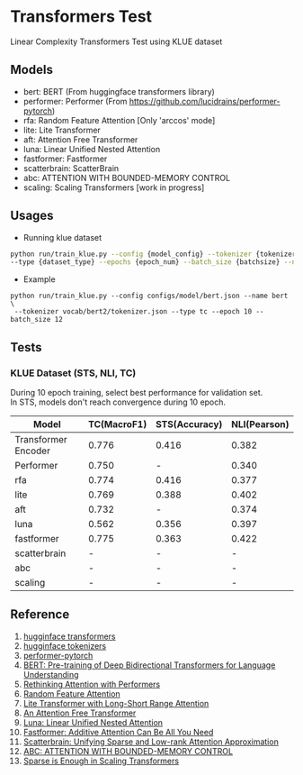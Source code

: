 # Transformers Test

Linear Complexity Transformers Test using KLUE dataset

## Models

* bert: BERT (From huggingface transformers library)
* performer: Performer (From <https://github.com/lucidrains/performer-pytorch>)
* rfa: Random Feature Attention [Only 'arccos' mode]
* lite: Lite Transformer
* aft: Attention Free Transformer
* luna: Linear Unified Nested Attention
* fastformer: Fastformer
* scatterbrain: ScatterBrain
* abc: ATTENTION WITH BOUNDED-MEMORY CONTROL
* scaling: Scaling Transformers [work in progress]

## Usages

* Running klue dataset

```bash
python run/train_klue.py --config {model_config} --tokenizer {tokenizer_file} \ 
--type {dataset_type} --epochs {epoch_num} --batch_size {batchsize} --name {log_name}
```

* Example

```batsh
python run/train_klue.py --config configs/model/bert.json --name bert \
 --tokenizer vocab/bert2/tokenizer.json --type tc --epoch 10 --batch_size 12 
```

## Tests

### KLUE Dataset (STS, NLI, TC)

During 10 epoch training, select best performance for validation set.  
In STS, models don't reach convergence during 10 epoch.

|Model|TC(MacroF1)|STS(Accuracy)|NLI(Pearson)|
|-----|---|---|---|
|Transformer Encoder|0.776|0.416|0.382|
|Performer|0.750| - |0.340|
|rfa|0.774|0.416|0.377|
|lite|0.769|0.388|0.402|
|aft|0.732| - |0.374|
|luna|0.562|0.356|0.397|
|fastformer|0.775|0.363|0.422|
|scatterbrain| - | - | - |
|abc| - | - | - |
|scaling| - | - | - |

## Reference

1. [hugginface transformers][1]
2. [hugginface tokenizers][2]
3. [performer-pytorch][3]
4. [BERT: Pre-training of Deep Bidirectional Transformers for Language Understanding][4]
5. [Rethinking Attention with Performers][5]
6. [Random Feature Attention][6]
7. [Lite Transformer with Long-Short Range Attention][7]
8. [An Attention Free Transformer][8]
9. [Luna: Linear Unified Nested Attention][9]
10. [Fastformer: Additive Attention Can Be All You Need][10]
11. [Scatterbrain: Unifying Sparse and Low-rank Attention Approximation][11]
12. [ABC: ATTENTION WITH BOUNDED-MEMORY CONTROL][12]
13. [Sparse is Enough in Scaling Transformers][13]

[1]: https://github.com/huggingface/transformers
[2]: https://github.com/huggingface/tokenizers
[3]: https://github.com/lucidrains/performer-pytorch
[4]: https://arxiv.org/abs/1810.04805
[5]: https://arxiv.org/abs/2009.14794
[6]: https://arxiv.org/abs/2103.02143
[7]: https://arxiv.org/abs/2004.11886
[8]: https://arxiv.org/abs/2105.14103
[9]: https://arxiv.org/abs/2106.01540
[10]: https://arxiv.org/abs/2108.09084
[11]: https://arxiv.org/abs/2110.15343
[12]: https://arxiv.org/abs/2110.02488
[13]: https://arxiv.org/abs/2111.12763
